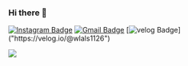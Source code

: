 ### Hi there 👋

<!--
**wlals1126/wlals1126** is a ✨ _special_ ✨ repository because its `README.md` (this file) appears on your GitHub profile.

Here are some ideas to get you started:

- 🔭 I’m currently working on ...
- 🌱 I’m currently learning ...
- 👯 I’m looking to collaborate on ...
- 🤔 I’m looking for help with ...
- 💬 Ask me about ...
- 📫 How to reach me: ...
- 😄 Pronouns: ...
- ⚡ Fun fact: ...
-->
[![Instagram Badge](https://img.shields.io/badge/instagram-e1306c?style=flat-square&logo=instagram&logoColor=white&link=https://www.instagram.com/ooyajjass/)](https://www.instagram.com/ooyajjass/)
[![Gmail Badge](https://img.shields.io/badge/-Gmail-c14438?style=flat-square&logo=Gmail&logoColor=white&link=mailto:zzzzm1n126@gmail.com)](mailto:zzzzm1n126@gmail.com)
[![velog Badge]("https://img.shields.io/badge/wlals1126-20c997?style=flat-square&logo=velog&logoColor=white")]("https://velog.io/@wlals1126")

<a href="https://solved.ac/yjm1126"><img src="http://mazassumnida.wtf/api/mini/generate_badge?boj=yjm1126"/></a>
